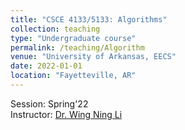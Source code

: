 ```yaml
---
title: "CSCE 4133/5133: Algorithms"
collection: teaching
type: "Undergraduate course"
permalink: /teaching/Algorithm
venue: "University of Arkansas, EECS"
date: 2022-01-01
location: "Fayetteville, AR"
---
```


Session: Spring'22<br>
Instructor: [Dr. Wing Ning Li]()

